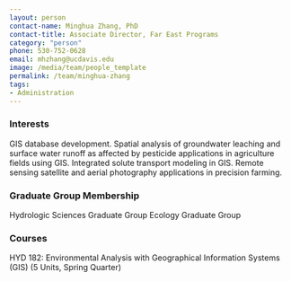 ```yaml
---
layout: person
contact-name: Minghua Zhang, PhD
contact-title: Associate Director, Far East Programs
category: "person"
phone: 530-752-0628
email: mhzhang@ucdavis.edu
image: /media/team/people_template
permalink: /team/minghua-zhang
tags:
- Administration
---
```


<h3>Interests</h3>
GIS database development. Spatial analysis of groundwater leaching and surface water runoff as affected by pesticide applications in agriculture fields using GIS. Integrated solute transport modeling in GIS. Remote sensing satellite and aerial photography applications in precision farming.

<h3>Graduate Group Membership</h3>
Hydrologic Sciences Graduate Group
Ecology Graduate Group

<h3>Courses</h3>
HYD 182: Environmental Analysis with Geographical Information Systems (GIS) (5 Units, Spring Quarter)
